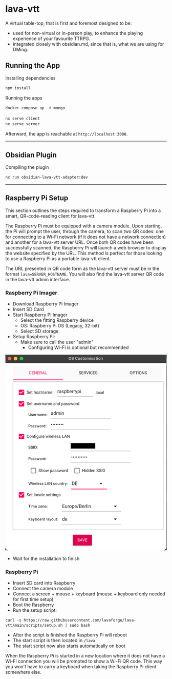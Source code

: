 # lava-vtt

A virtual table-top, that is first and foremost designed to be:

- used for non-virtual or in-person play, to enhance the playing experience of your favourite TTRPG.
- integrated closely with obsidian.md, since that is, what we are using for DMing.

## Running the App

Installing dependencies

```bash
npm install
```

Running the apps

```bash
docker compose up -d mongo

nx serve client
nx serve server
```

Afterward, the app is reachable at `http://localhost:3000`.

---

## Obsidian Plugin

Compiling the plugin

```bash
nx run obsidian-lava-vtt-adapter:dev
```

---

## Raspberry Pi Setup

This section outlines the steps required to transform a Raspberry Pi
into a smart, QR-code-reading client for lava-vtt.

The Raspberry Pi must be equipped with a camera module.
Upon starting, the Pi will prompt the user, through the camera,
to scan two QR codes: one for connecting to a Wi-Fi network (if it does not
have a network connection) and another
for a lava-vtt server URL. Once both QR codes have been successfully scanned,
the Raspberry Pi will launch a web browser to display the website
specified by the URL. This method is perfect for those looking to
use a Raspberry Pi as a portable lava-vtt client.

The URL presented in QR code form as the lava-vtt server must be in the format
`lava=SERVER_HOSTNAME`. You will also find the lava-vtt server QR code in the
lava-vtt admin interface.

### Raspberry Pi Imager

- Download Raspberry Pi Imager
- Insert SD Card
- Start Raspberry Pi Imager
  - Select the fitting Raspberry device
  - OS: Raspberry Pi OS (Legacy, 32-bit)
  - Select SD storage
- Setup Raspberry Pi:
  - Make sure to call the user "admin"
    - Configuring Wi-Fi is optional but recommended

![Raspberry Pi Imager Setup](docs/imager_setup.png)

- Wait for the installation to finish

### Raspberry Pi

- Insert SD card into Raspberry
- Connect the camera module
- Connect a screen + mouse + keyboard (mouse + keyboard only needed for first time setup)
- Boot the Raspberry
- Run the setup script:

```
curl -s https://raw.githubusercontent.com/lavaforge/lava-vtt/main/scripts/setup.sh | sudo bash
```

- After the script is finished the Raspberry Pi will reboot
- The start script is then located in `/lava`
- The start script now also starts automatically on boot

When the Raspberry Pi is started in a new location where it
does not have a Wi-Fi connection you will be prompted to show
a Wi-Fi QR code. This way you won't have to carry a keyboard
when taking the Raspberry Pi client somewhere else.
